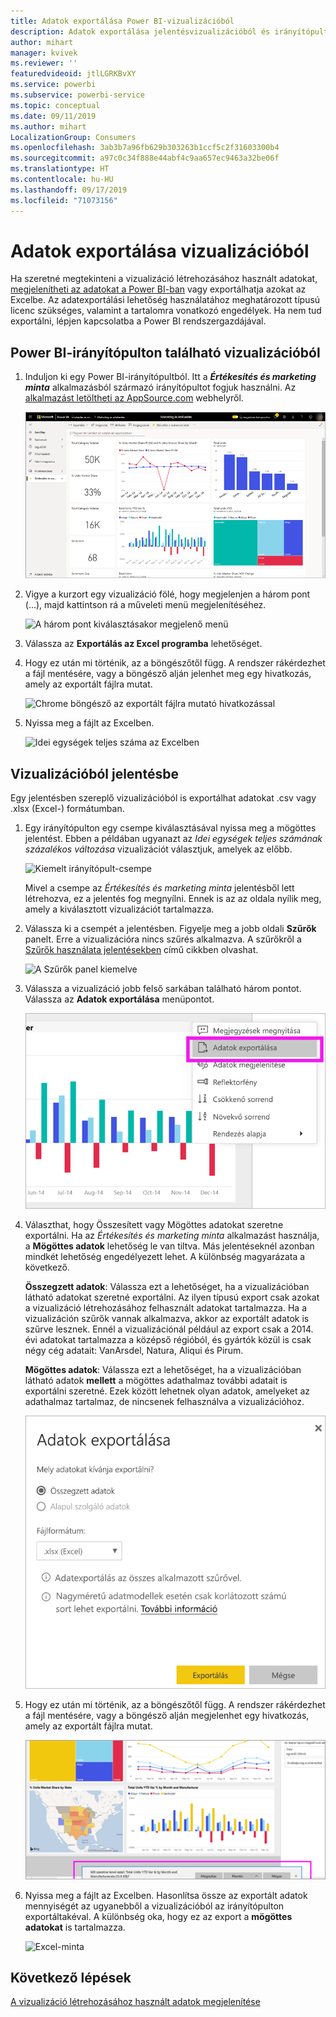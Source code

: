 ```yaml
---
title: Adatok exportálása Power BI-vizualizációból
description: Adatok exportálása jelentésvizualizációból és irányítópult-vizualizációból, és megtekintésük az Excelben.
author: mihart
manager: kvivek
ms.reviewer: ''
featuredvideoid: jtlLGRKBvXY
ms.service: powerbi
ms.subservice: powerbi-service
ms.topic: conceptual
ms.date: 09/11/2019
ms.author: mihart
LocalizationGroup: Consumers
ms.openlocfilehash: 3ab3b7a96fb629b303263b1ccf5c2f31603300b4
ms.sourcegitcommit: a97c0c34f888e44abf4c9aa657ec9463a32be06f
ms.translationtype: HT
ms.contentlocale: hu-HU
ms.lasthandoff: 09/17/2019
ms.locfileid: "71073156"
---
```

# <a name="export-data-from-a-visual"></a>Adatok exportálása vizualizációból
Ha szeretné megtekinteni a vizualizáció létrehozásához használt adatokat, [megjelenítheti az adatokat a Power BI-ban](end-user-show-data.md) vagy exportálhatja azokat az Excelbe. Az adatexportálási lehetőség használatához meghatározott típusú licenc szükséges, valamint a tartalomra vonatkozó engedélyek. Ha nem tud exportálni, lépjen kapcsolatba a Power BI rendszergazdájával. 

## <a name="from-a-visual-on-a-power-bi-dashboard"></a>Power BI-irányítópulton található vizualizációból

1. Induljon ki egy Power BI-irányítópultból. Itt a ***Értékesítés és marketing minta*** alkalmazásból származó irányítópultot fogjuk használni. Az [alkalmazást letöltheti az AppSource.com](https://appsource.microsoft.com/en-us/product/power-bi/microsoft-retail-analysis-sample.salesandmarketingsample-preview?flightCodes=e2b06c7a-a438-4d99-9eb6-4324ce87f282) webhelyről.

    ![Alkalmazásbeli irányítópult](media/end-user-export/power-bi-dashboards.png)

2. Vigye a kurzort egy vizualizáció fölé, hogy megjelenjen a három pont (...), majd kattintson rá a műveleti menü megjelenítéséhez.

    ![A három pont kiválasztásakor megjelenő menü](media/end-user-export/power-bi-action-menu.png)

3. Válassza az **Exportálás az Excel programba** lehetőséget.

4. Hogy ez után mi történik, az a böngészőtől függ. A rendszer rákérdezhet a fájl mentésére, vagy a böngésző alján jelenhet meg egy hivatkozás, amely az exportált fájlra mutat. 

    ![Chrome böngésző az exportált fájlra mutató hivatkozással](media/end-user-export/power-bi-dashboard-exports.png)

5. Nyissa meg a fájlt az Excelben.  

    ![Idei egységek teljes száma az Excelben](media/end-user-export/power-bi-excel.png)


## <a name="from-a-visual-in-a-report"></a>Vizualizációból jelentésbe
Egy jelentésben szereplő vizualizációból is exportálhat adatokat .csv vagy .xlsx (Excel-) formátumban. 

1. Egy irányítópulton egy csempe kiválasztásával nyissa meg a mögöttes jelentést.  Ebben a példában ugyanazt az *Idei egységek teljes számának százalékos változása* vizualizációt választjuk, amelyek az előbb. 

    ![Kiemelt irányítópult-csempe](media/end-user-export/power-bi-export-reports.png)

    Mivel a csempe az *Értékesítés és marketing minta* jelentésből lett létrehozva, ez a jelentés fog megnyílni. Ennek is az az oldala nyílik meg, amely a kiválasztott vizualizációt tartalmazza. 

2. Válassza ki a csempét a jelentésben. Figyelje meg a jobb oldali **Szűrők** panelt. Erre a vizualizációra nincs szűrés alkalmazva. A szűrőkről a [Szűrők használata jelentésekben](end-user-report-filter.md) című cikkben olvashat.

    ![A Szűrők panel kiemelve](media/end-user-export/power-bi-export-filter.png)


3. Válassza a vizualizáció jobb felső sarkában található három pontot. Válassza az **Adatok exportálása** menüpontot.

    ![A legördülő menüben kijelölt Adatok exportálása menüpont](media/end-user-export/power-bi-export-report.png)

4. Választhat, hogy Összesített vagy Mögöttes adatokat szeretne exportálni. Ha az *Értékesítés és marketing minta* alkalmazást használja, a **Mögöttes adatok** lehetőség le van tiltva. Más jelentéseknél azonban mindkét lehetőség engedélyezett lehet. A különbség magyarázata a következő.

    **Összegzett adatok**: Válassza ezt a lehetőséget, ha a vizualizációban látható adatokat szeretné exportálni.  Az ilyen típusú export csak azokat a vizualizáció létrehozásához felhasznált adatokat tartalmazza. Ha a vizualizáción szűrők vannak alkalmazva, akkor az exportált adatok is szűrve lesznek. Ennél a vizualizációnál például az export csak a 2014. évi adatokat tartalmazza a középső régióból, és gyártók közül is csak négy cég adatait: VanArsdel, Natura, Aliqui és Pirum.
  

    **Mögöttes adatok**: Válassza ezt a lehetőséget, ha a vizualizációban látható adatok **mellett** a mögöttes adathalmaz további adatait is exportálni szeretné.  Ezek között lehetnek olyan adatok, amelyeket az adathalmaz tartalmaz, de nincsenek felhasználva a vizualizációhoz. 

    ![A Mögöttes adatok és az Összesített adatok exportálása közötti választást felkínáló menü](media/end-user-export/power-bi-export-option.png)

5. Hogy ez után mi történik, az a böngészőtől függ. A rendszer rákérdezhet a fájl mentésére, vagy a böngésző alján megjelenhet egy hivatkozás, amely az exportált fájlra mutat. 

    ![Exportált fájl a Microsoft Edge böngészőben megjelenítve](media/end-user-export/power-bi-export-edge-browser.png)


6. Nyissa meg a fájlt az Excelben. Hasonlítsa össze az exportált adatok mennyiségét az ugyanebből a vizualizációból az irányítópulton exportáltakéval. A különbség oka, hogy ez az export a **mögöttes adatokat** is tartalmazza. 

    ![Excel-minta](media/end-user-export/power-bi-underlying.png)

## <a name="next-steps"></a>Következő lépések

[A vizualizáció létrehozásához használt adatok megjelenítése](end-user-show-data.md)
